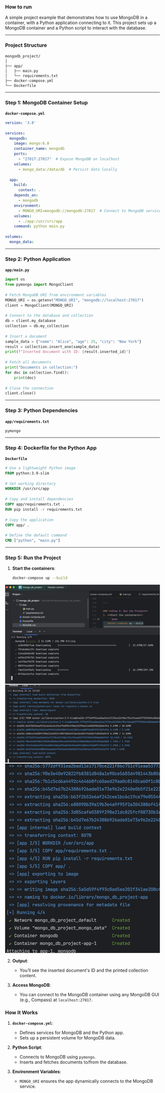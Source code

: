 ### How to run
A simple project example that demonstrates how to use MongoDB in a container, with a Python application connecting to it. 
This project sets up a MongoDB container and a Python script to interact with the database.

---

### **Project Structure**
```plaintext
mongodb_project/
│
├── app/
│   ├── main.py
│   └── requirements.txt
├── docker-compose.yml
└── Dockerfile
```

---

### **Step 1: MongoDB Container Setup**
**`docker-compose.yml`**
```yaml
version: '3.8'

services:
  mongodb:
    image: mongo:6.0
    container_name: mongodb
    ports:
      - "27017:27017"  # Expose MongoDB on localhost
    volumes:
      - mongo_data:/data/db  # Persist data locally

  app:
    build:
      context: .
    depends_on:
      - mongodb
    environment:
      - MONGO_URI=mongodb://mongodb:27017  # Connect to MongoDB service
    volumes:
      - ./app:/usr/src/app
    command: python main.py

volumes:
  mongo_data:
```

---

### **Step 2: Python Application**
**`app/main.py`**
```python
import os
from pymongo import MongoClient

# Fetch MongoDB URI from environment variables
MONGO_URI = os.getenv("MONGO_URI", "mongodb://localhost:27017")
client = MongoClient(MONGO_URI)

# Connect to the database and collection
db = client.my_database
collection = db.my_collection

# Insert a document
sample_data = {"name": "Alice", "age": 25, "city": "New York"}
result = collection.insert_one(sample_data)
print(f"Inserted document with ID: {result.inserted_id}")

# Fetch all documents
print("Documents in collection:")
for doc in collection.find():
    print(doc)

# Close the connection
client.close()
```

---

### **Step 3: Python Dependencies**
**`app/requirements.txt`**
```plaintext
pymongo
```

---

### **Step 4: Dockerfile for the Python App**
**`Dockerfile`**
```dockerfile
# Use a lightweight Python image
FROM python:3.9-slim

# Set working directory
WORKDIR /usr/src/app

# Copy and install dependencies
COPY app/requirements.txt .
RUN pip install -r requirements.txt

# Copy the application
COPY app/ .

# Define the default command
CMD ["python", "main.py"]
```

---

### **Step 5: Run the Project**
1. **Start the containers**:
   ```bash
   docker-compose up --build
   ```
![mongo_db_1.jpg](images%2Fmongo_db_1.jpg)
![mongo_db_2.jpg](images%2Fmongo_db_2.jpg)
![mongo_db_3.jpg](images%2Fmongo_db_3.jpg)

2. **Output**:
   - You’ll see the inserted document's ID and the printed collection content.

3. **Access MongoDB**:
   - You can connect to the MongoDB container using any MongoDB GUI (e.g., Compass) at `localhost:27017`.



### **How It Works**
1. **`docker-compose.yml`**:
   - Defines services for MongoDB and the Python app.
   - Sets up a persistent volume for MongoDB data.

2. **Python Script**:
   - Connects to MongoDB using `pymongo`.
   - Inserts and fetches documents to/from the database.

3. **Environment Variables**:
   - `MONGO_URI` ensures the app dynamically connects to the MongoDB service.

